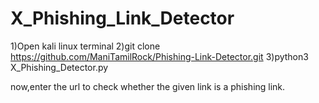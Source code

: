 # X_Phishing_Link_Detector
1)Open kali linux terminal
2)git clone https://github.com/ManiTamilRock/Phishing-Link-Detector.git
3)python3 X_Phishing_Detector.py

now,enter the url to check whether the given link is a phishing link.
